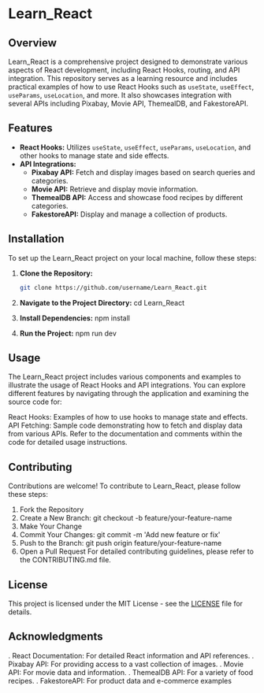 # Learn_React

## Overview

Learn_React is a comprehensive project designed to demonstrate various aspects of React development, including React Hooks, routing, and API integration. This repository serves as a learning resource and includes practical examples of how to use React Hooks such as `useState`, `useEffect`, `useParams`, `useLocation`, and more. It also showcases integration with several APIs including Pixabay, Movie API, ThemealDB, and FakestoreAPI.

## Features

- **React Hooks:** Utilizes `useState`, `useEffect`, `useParams`, `useLocation`, and other hooks to manage state and side effects.
- **API Integrations:**
  - **Pixabay API:** Fetch and display images based on search queries and categories.
  - **Movie API:** Retrieve and display movie information.
  - **ThemealDB API:** Access and showcase food recipes by different categories.
  - **FakestoreAPI:** Display and manage a collection of products.

## Installation

To set up the Learn_React project on your local machine, follow these steps:

1. **Clone the Repository:**
   ```bash
   git clone https://github.com/username/Learn_React.git

2. **Navigate to the Project Directory:**
     cd Learn_React

3. **Install Dependencies:**
     npm install

4. **Run the Project:**
     npm run dev

## Usage
The Learn_React project includes various components and examples to illustrate the usage of React Hooks and API integrations. You can explore different features by navigating through the application and examining the source code for:

React Hooks: Examples of how to use hooks to manage state and effects.
API Fetching: Sample code demonstrating how to fetch and display data from various APIs.
Refer to the documentation and comments within the code for detailed usage instructions.

## Contributing
Contributions are welcome! To contribute to Learn_React, please follow these steps:

1. Fork the Repository
2. Create a New Branch: git checkout -b feature/your-feature-name
3. Make Your Change
4. Commit Your Changes: git commit -m 'Add new feature or fix'
5. Push to the Branch: git push origin feature/your-feature-name
6. Open a Pull Request
For detailed contributing guidelines, please refer to the CONTRIBUTING.md file.

## License

This project is licensed under the MIT License - see the [LICENSE](LICENSE) file for details.


## Acknowledgments
. React Documentation: For detailed React information and API references.
. Pixabay API: For providing access to a vast collection of images.
. Movie API: For movie data and information.
. ThemealDB API: For a variety of food recipes.
. FakestoreAPI: For product data and e-commerce examples



  


